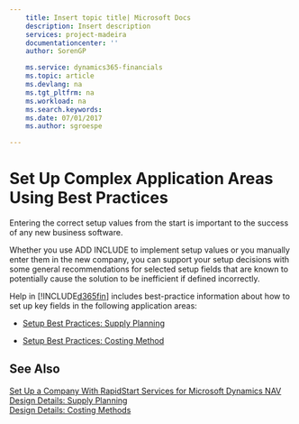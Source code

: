 ```yaml
---
    title: Insert topic title| Microsoft Docs
    description: Insert description
    services: project-madeira
    documentationcenter: ''
    author: SorenGP

    ms.service: dynamics365-financials
    ms.topic: article
    ms.devlang: na
    ms.tgt_pltfrm: na
    ms.workload: na
    ms.search.keywords:
    ms.date: 07/01/2017
    ms.author: sgroespe

---
```

# Set Up Complex Application Areas Using Best Practices
Entering the correct setup values from the start is important to the success of any new business software.  
  
 Whether you use ADD INCLUDE<!--[!INCLUDE[rim](../../includes/rim_md.md)]--> to implement setup values or you manually enter them in the new company, you can support your setup decisions with some general recommendations for selected setup fields that are known to potentially cause the solution to be inefficient if defined incorrectly.  
  
 Help in [!INCLUDE[d365fin](includes/d365fin_md.md)] includes best-practice information about how to set up key fields in the following application areas:  
  
-   [Setup Best Practices: Supply Planning](../setup-best-practices-supply-planning.md)  
  
-   [Setup Best Practices: Costing Method](../setup-best-practices-costing-method.md)  
  
## See Also  
 [Set Up a Company With RapidStart Services for Microsoft Dynamics NAV](../set-up-a-company-with-rapidstart-services-for-microsoft-dynamics-nav.md)   
 [Design Details: Supply Planning](design-details-supply-planning.md)   
 [Design Details: Costing Methods](design-details-costing-methods.md)